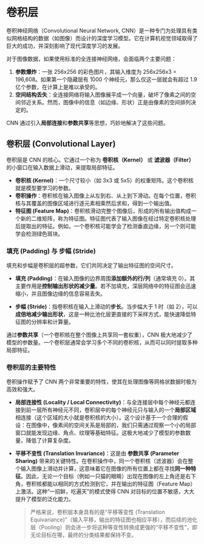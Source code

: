 # 卷积层

卷积神经网络（Convolutional Neural Network, CNN）是一种专门为处理具有类似网格结构的数据（如图像）而设计的深度学习模型。它在计算机视觉领域取得了巨大的成功，并深刻影响了现代深度学习的发展。

对于图像数据，如果使用标准的全连接神经网络，会面临两个主要问题：
1.  **参数爆炸**：一张 256x256 的彩色图片，其输入维度为 256x256x3 = 196,608。如果第一个隐藏层有 1000 个神经元，那么仅这一层就会有超过 1.9 亿个参数，在计算上是难以承受的。
2.  **空间结构丢失**：全连接网络将输入图像展平成一个向量，破坏了像素之间的空间邻近关系。然而，图像中的信息（如边缘、形状）正是由像素的空间排列决定的。

CNN 通过引入**局部连接**和**参数共享**等思想，巧妙地解决了这些问题。

## 卷积层 (Convolutional Layer)

卷积层是 CNN 的核心。它通过一个称为 **卷积核（Kernel）** 或 **滤波器（Filter）** 的小窗口在输入数据上滑动，来提取局部特征。

-   **卷积核 (Kernel)**：一个尺寸较小（如 3x3 或 5x5）的权重矩阵。这个卷积核就是模型要学习的参数。
-   **卷积操作**：卷积核在输入图像上从左到右、从上到下滑动。在每个位置，卷积核与其覆盖的图像区域进行逐元素相乘然后求和，得到一个输出值。
-   **特征图 (Feature Map)**：卷积核滑动完整个图像后，形成的所有输出值构成一个新的二维矩阵，称为特征图。特征图代表了输入图像在经过特定卷积核处理后提取出的特征。例如，一个卷积核可能学会了检测垂直边缘，另一个则可能学会检测绿色斑块。

### 填充 (Padding) 与 步幅 (Stride)

填充和步幅是卷积层的超参数，它们共同决定了输出特征图的空间尺寸。

-   **填充 (Padding)**：在输入图像的边界周围**添加额外的行/列**（通常填充 0）。其主要作用是**控制输出形状的减少量**。若不加填充，深层网络中的特征图会迅速缩小，并且图像边缘的信息容易丢失。

-   **步幅 (Stride)**：指卷积核在输入上滑动的**步长**。当步幅大于 1 时（如 2），可以**成倍地减少输出形状**，这是一种比池化层更直接的下采样方式，能快速降低特征图的分辨率和计算量。

通过**参数共享**（一个卷积核在整个图像上共享同一套权重），CNN 极大地减少了模型的参数量。一个卷积层通常会学习多个不同的卷积核，从而可以同时提取多种局部特征。

### 卷积层的主要特性

卷积操作赋予了 CNN 两个非常重要的特性，使其在处理图像等网格状数据时极为高效和强大。

-   **局部连接性 (Locality / Local Connectivity)**：与全连接层中每个神经元都连接到前一层所有神经元不同，卷积层中的每个神经元只与输入的一个**局部区域**相连接（这个区域的大小就是卷积核的大小）。这个设计基于一个合理的假设：在图像中，像素间的空间关系是局部的，我们只需通过观察一个小的局部窗口就能发现边缘、角点、纹理等基础特征。这极大地减少了模型的参数数量，降低了计算复杂度。

-   **平移不变性 (Translation Invariance)**：这是由 **参数共享 (Parameter Sharing)** 带来的关键特性。在卷积操作中，同一个卷积核（滤波器）会在整个输入图像上滑动并计算，这意味着它在图像的所有位置上都在寻找**同一种特征**。因此，无论一个目标（例如一只猫的眼睛）出现在图像的左上角还是右下角，卷积核都能以相同的方式检测到它，并在输出的特征图（Feature Map）上激活。这种“一招鲜，吃遍天”的模式使得 CNN 对目标的位置不敏感，大大提升了模型的泛化能力。
    > 严格来说，卷积层本身具有的是“平移等变性 (Translation Equivariance)”（输入平移，输出的特征图也相应平移），而后续的池化层（Pooling）则会进一步将这种等变性转换成更强的“平移不变性”，即无论目标在哪，最终的分类结果都保持不变。
